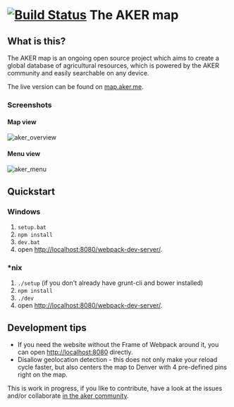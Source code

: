 # [![Build Status](https://travis-ci.org/AKERKits/akermap.svg)](https://travis-ci.org/AKERKits/akermap) The AKER map

## What is this?
The AKER map is an ongoing open source project which aims to create a global database of agricultural resources, which is powered by the AKER community and easily searchable on any device.

The live version can be found on [map.aker.me](http://map.aker.me).

### Screenshots
#### Map view
![aker_overview](https://cloud.githubusercontent.com/assets/188038/6657603/7a4c1a76-cb51-11e4-94b5-894a6989894a.png)
#### Menu view
![aker_menu](https://cloud.githubusercontent.com/assets/188038/6657604/7e8b4094-cb51-11e4-831e-0231cb94bb7d.png)


## Quickstart

### Windows
1. `setup.bat`
2. `npm install`
3. `dev.bat`
4. open [http://localhost:8080/webpack-dev-server/](http://localhost:8080/webpack-dev-server/).

### *nix
1. `./setup` (if you don't already have grunt-cli and bower installed)
2. `npm install`
3. `./dev`
4. open [http://localhost:8080/webpack-dev-server/](http://localhost:8080/webpack-dev-server/).


## Development tips
* If you need the website without the Frame of Webpack around it, you can open [http://localhost:8080](http://localhost:8080) directly.
* Disallow geolocation detection - this does not only make your reload cycle faster, but also centers the map to Denver with 4 pre-defined pins right on the map.

This is work in progress, if you like to contribute, have a look at the issues and/or collaborate [in the aker community](http://community.aker.me/t/aker-map-development/).
